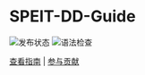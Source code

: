 # SPEIT-DD-Guide

![发布状态](https://github.com/cxa9264/SPEIT-DD-Guide/workflows/Gitbook%20Action%20Build/badge.svg)
![语法检查](https://github.com/cxa9264/SPEIT-DD-Guide/workflows/reviewdog/badge.svg)

[查看指南](https://cxa9264.github.io/SPEIT-DD-Guide/) | [参与贡献](./docs/how-to-contribute.md)
